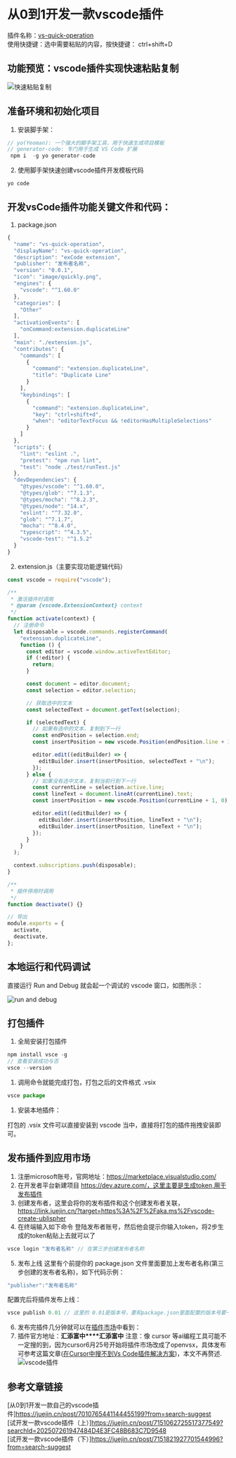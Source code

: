 # 从0到1开发一款vscode插件
插件名称：[vs-quick-operation](https://marketplace.visualstudio.com/search?term=vs-quick-operation&target=VSCode&category=All%20categories&sortBy=Relevance)</br>
使用快捷键：选中需要粘贴的内容，按快捷键： ctrl+shift+D
## 功能预览：vscode插件实现快速粘贴复制
![快速粘贴复制](https://cdn.nlark.com/yuque/0/2025/gif/2488285/1753830001145-e0a13906-6a87-4b81-8597-6069842881d3.gif)
## 准备环境和初始化项目
1. 安装脚手架：
```javascript
// yo(Yeoman): 一个强大的脚手架工具，用于快速生成项目模板
// generator-code: 专门用于生成 VS Code 扩展
 npm i  -g yo generator-code 
```
2. 使用脚手架快速创建vscode插件开发模板代码
```javascript
yo code
```
## 开发vsCode插件功能关键文件和代码：
1. package.json
```javascript
{
  "name": "vs-quick-operation",
  "displayName": "vs-quick-operation",
  "description": "exCode extension",
  "publisher": "发布者名称",
  "version": "0.0.1",
  "icon": "image/quickly.png",
  "engines": {
    "vscode": "^1.60.0"
  },
  "categories": [
    "Other"
  ],
  "activationEvents": [
    "onCommand:extension.duplicateLine"
  ],
  "main": "./extension.js",
  "contributes": {
    "commands": [
      {
        "command": "extension.duplicateLine",
        "title": "Duplicate Line"
      }
    ],
    "keybindings": [
      {
        "command": "extension.duplicateLine",
        "key": "ctrl+shift+d",
        "when": "editorTextFocus && !editorHasMultipleSelections"
      }
    ]
  },
  "scripts": {
    "lint": "eslint .",
    "pretest": "npm run lint",
    "test": "node ./test/runTest.js"
  },
  "devDependencies": {
    "@types/vscode": "^1.60.0",
    "@types/glob": "^7.1.3",
    "@types/mocha": "^8.2.3",
    "@types/node": "14.x",
    "eslint": "^7.32.0",
    "glob": "^7.1.7",
    "mocha": "^8.4.0",
    "typescript": "^4.3.5",
    "vscode-test": "^1.5.2"
  }
}

```
2. extension.js（主要实现功能逻辑代码）
```javascript
const vscode = require("vscode");

/**
 * 激活插件时调用
 * @param {vscode.ExtensionContext} context
 */
function activate(context) {
  // 注册命令
  let disposable = vscode.commands.registerCommand(
    "extension.duplicateLine",
    function () {
      const editor = vscode.window.activeTextEditor;
      if (!editor) {
        return;
      }

      const document = editor.document;
      const selection = editor.selection;

      // 获取选中的文本
      const selectedText = document.getText(selection);

      if (selectedText) {
        // 如果有选中的文本，复制到下一行
        const endPosition = selection.end;
        const insertPosition = new vscode.Position(endPosition.line + 1, 0);

        editor.edit((editBuilder) => {
          editBuilder.insert(insertPosition, selectedText + "\n");
        });
      } else {
        // 如果没有选中文本，复制当前行到下一行
        const currentLine = selection.active.line;
        const lineText = document.lineAt(currentLine).text;
        const insertPosition = new vscode.Position(currentLine + 1, 0);

        editor.edit((editBuilder) => {
          editBuilder.insert(insertPosition, lineText + "\n");
          editBuilder.insert(insertPosition, lineText + "\n");
        });
      }
    }
  );

  context.subscriptions.push(disposable);
}

/**
 * 插件停用时调用
 */
function deactivate() {}

// 导出
module.exports = {
  activate,
  deactivate,
};

```
## 本地运行和代码调试
直接运行 Run and Debug 就会起一个调试的 vscode 窗口，如图所示：

![run and debug](https://cdn.nlark.com/yuque/0/2025/png/2488285/1753828588876-4f3a376b-badb-4431-bfa0-0bb9818cee81.png?x-oss-process=image%2Fformat%2Cwebp)
## 打包插件
1. 全局安装打包插件
```javascript
npm install vsce -g
// 查看安装成功与否
vsce --version
```
1. 调用命令就能完成打包，打包之后的文件格式 .vsix
```javascript
vsce package
```
1. 安装本地插件：
   
打包的 .vsix 文件可以直接安装到 vscode 当中，直接将打包的插件拖拽安装即可。
## 发布插件到应用市场
1. 注册microsoft账号，官网地址：https://marketplace.visualstudio.com/
2. 在开发者平台新建项目 https://dev.azure.com/，这里主要是生成token,用于发布插件
3. 创建发布者，这里会将你的发布插件和这个创建发布者关联， https://link.juejin.cn/?target=https%3A%2F%2Faka.ms%2Fvscode-create-ublispher
4. 在终端输入如下命令 登陆发布者账号，然后他会提示你输入token，将2步生成的token粘贴上去就可以了
```javascript
vsce login "发布者名称" // 在第三步创建发布者名称
```
5. 发布上线
这里有个前提你的 package.json 文件里面要加上发布者名称(第三步创建的发布者名称)，如下代码示例：
```javascript
"publisher":"发布者名称"
```
配置完后将插件发布上线：
```javascript
vsce publish 0.01 // 这里的 0.01是版本号，要和package.json里面配置的版本号要一一致
```
6. 发布完插件几分钟就可以在[插件市场](https://marketplace.visualstudio.com/search?term=%E8%82%A1%E7%A5%A8&target=VSCode&category=All%20categories&sortBy=Relevance)中看到：
7. 插件官方地址：**汇添富中****汇添富中**
注意：像 cursor 等ai编程工具可能不一定搜的到，因为cursor6月25号开始将插件市场改成了openvsx，具体发布可参考这篇文章([在Cursor中搜不到Vs Code插件解决方案](https://aicoding.juejin.cn/post/7522057991949303827))，本文不再赘述.
![vscode插件](https://cdn.nlark.com/yuque/0/2025/png/2488285/1753828988657-9942888b-f5cf-4f85-983c-8d5c0223b09d.png?x-oss-process=image%2Fformat%2Cwebp)

## 参考文章链接
[从0到1开发一款自己的vscode插件]https://juejin.cn/post/7010765441144455199?from=search-suggest<br/>
[试开发一款vscode插件（上）]https://juejin.cn/post/7151062725517377549?searchId=202507261947484D4E3FC48B683C7D9548<br/>
[试开发一款vscode插件（下）]https://juejin.cn/post/7151821927701544996?from=search-suggest<br/>
